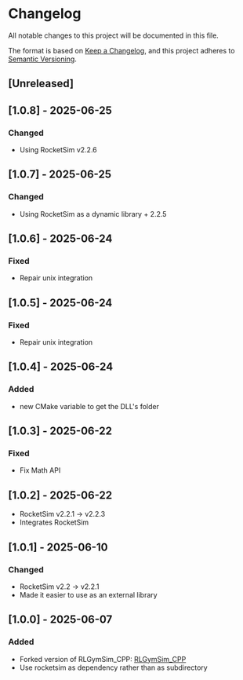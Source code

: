 # Changelog

All notable changes to this project will be documented in this file.

The format is based on [Keep a Changelog](https://keepachangelog.com/en/1.1.0/),
and this project adheres to [Semantic Versioning](https://semver.org/spec/v2.0.0.html).

## [Unreleased]

## [1.0.8] - 2025-06-25

### Changed

- Using RocketSim v2.2.6

## [1.0.7] - 2025-06-25

### Changed

- Using RocketSim as a dynamic library + 2.2.5

## [1.0.6] - 2025-06-24

### Fixed

- Repair unix integration

## [1.0.5] - 2025-06-24

### Fixed

- Repair unix integration

## [1.0.4] - 2025-06-24

### Added

- new CMake variable to get the DLL's folder

## [1.0.3] - 2025-06-22

### Fixed

- Fix Math API

## [1.0.2] - 2025-06-22

- RocketSim v2.2.1 -> v2.2.3
- Integrates RocketSim

## [1.0.1] - 2025-06-10

### Changed

- RocketSim v2.2 -> v2.2.1
- Made it easier to use as an external library

## [1.0.0] - 2025-06-07

### Added

- Forked version of RLGymSim_CPP: [RLGymSim_CPP](_https://github.com/ZealanL/RLGymSim_CPP)
- Use rocketsim as dependency rather than as subdirectory